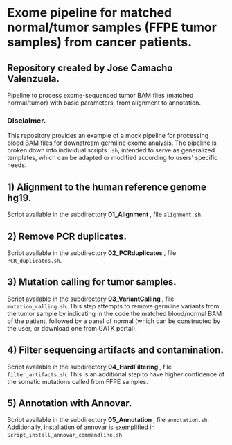 # Exome pipeline for matched normal/tumor samples (FFPE tumor samples) from cancer patients.
## Repository created by Jose Camacho Valenzuela.
Pipeline to process exome-sequenced tumor BAM files (matched normal/tumor) with basic parameters, from alignment to annotation.

### Disclaimer.
This repository provides an example of a mock pipeline for processing blood BAM files for downstream germline exome analysis. The pipeline is broken down into individual scripts `.sh`, intended to serve as generalized templates, which can be adapted or modified according to users' specific needs.

## 1) Alignment to the human reference genome hg19.
Script available in the subdirectory <b> 01_Alignment </b>, file `alignment.sh`.

## 2) Remove PCR duplicates.
Script available in the subdirectory <b> 02_PCRduplicates </b>, file `PCR_duplicates.sh`.

## 3) Mutation calling for tumor samples.
Script available in the subdirectory <b> 03_VariantCalling </b>, file `mutation_calling.sh`. This step attempts to remove germline variants from the tumor sample by indicating in the code the matched blood/normal BAM of the patient, followed by a panel of normal (which can be constructed by the user, or download one from GATK portal).

## 4) Filter sequencing artifacts and contamination.
Script available in the subdirectory <b> 04_HardFiltering </b>, file `filter_artifacts.sh`. This is an additional step to have higher confidence of the somatic mutations called from FFPE samples.

## 5) Annotation with Annovar.
Script available in the subdirectory <b> 05_Annotation </b>, file `annotation.sh`.
Additionally, installation of annovar is exemplified in `Script_install_annovar_commandline.sh`.

